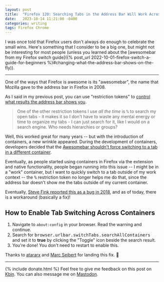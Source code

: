 ```yaml
---
layout: post
title:  "Firefox 120: Searching Tabs in the Address Bar Will Work Across Containers"
date:   2023-10-14 11:21:00 -0400
categories: writing
tags: Firefox Chrome
---
```


I was once told that Firefox users don't always do enough to celebrate the small wins. Here's something that I consider to be a big one, but might not be interesting for most people (unless you learned about the [awesomebar from my Firefox switch guide]({% post_url 2022-10-01-firefox-switch-a-guide-for-beginners %}#changing-what-the-address-bar-shows-on-the-fly)).

--- 

One of the ways that Firefox is awesome is its "awesomebar", the name that Mozilla gave to the address bar in Firefox in 2008. 

As I said in my previous post, you can use "restriction tokens" to [control what results the address bar shows you](https://support.mozilla.org/kb/address-bar-autocomplete-firefox#w_changing-results-on-the-fly). 

>One of the other restriction tokens I use *all the time* is <kbd>%</kbd> to search my open tabs - it makes it so I don't have to waste any mental energy or time to organize my tabs - I can just search for it, like I would on a search engine. Who needs hierarchies or groups?

Well, this worked great for many years -- but with the introduction of containers, a new wrinkle appeared. During the development of containers, developers decided that the [Awesomebar shouldn't force switching to a tab in a different container](https://bugzilla.mozilla.org/show_bug.cgi?id=1287866).

Eventually, as people started using containers in Firefox via the extension and native functionality, people began running into this issue -- I might be in a "work" container, but I want to quickly switch to a tab outside of my work context -- the <kbd>%</kbd> restriction token no longer helps me do that, since the address bar doesn't show me the tabs outside of my current container. 

Eventually, [Steve Fink reported this as a bug in 2018](https://bugzilla.mozilla.org/show_bug.cgi?id=1479858), and as of today, there is a workaround (basically a fix)!

## How to Enable Tab Switching Across Containers

1. Navigate to `about:config` in your browser. Read the warning and continue.
2. Search for <kbd>browser.urlbar.switchTabs.searchAllContainers</kbd> and set it to **true** by clicking the "Toggle" icon beside the search result.
3. You're done! You don't need to restart to enable this.

Thanks to [atararx](https://bugzilla.mozilla.org/user_profile?user_id=730518) and [Marc Seibert](https://bugzilla.mozilla.org/user_profile?user_id=725240) for landing this fix. 🙌

---

{% include donate.html %} Feel free to give me feedback on this post on [Kbin](https://fedia.io/m/firefox/t/352554/Firefox-120-Searching-Tabs-in-the-Address-Bar-Will-Work). You can also message me on [Mastodon](https://mastodon.social/@yoasif).